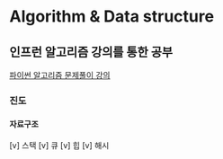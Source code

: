 # Algorithm & Data structure


## 인프런 알고리즘 강의를 통한 공부

[파이썬 알고리즘 문제풀이 강의](https://www.inflearn.com/course/%ED%8C%8C%EC%9D%B4%EC%8D%AC-%EC%95%8C%EA%B3%A0%EB%A6%AC%EC%A6%98-%EB%AC%B8%EC%A0%9C%ED%92%80%EC%9D%B4-%EC%BD%94%EB%94%A9%ED%85%8C%EC%8A%A4%ED%8A%B8#curriculum, "google link")
### 진도
#### 자료구조
[v] 스택
[v] 큐
[v] 힙
[v] 해시



